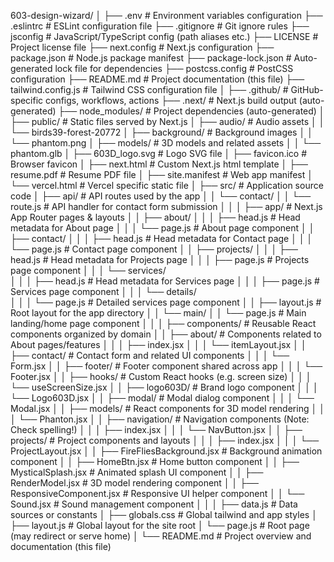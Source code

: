 603-design-wizard/
│
├── .env                         # Environment variables configuration
├── .eslintrc                    # ESLint configuration file
├── .gitignore                   # Git ignore rules
├── jsconfig                     # JavaScript/TypeScript config (path aliases etc.)
├── LICENSE                      # Project license file
├── next.config                  # Next.js configuration
├── package.json                 # Node.js package manifest
├── package-lock.json            # Auto-generated lock file for dependencies
├── postcss.config               # PostCSS configuration
├── README.md                    # Project documentation (this file)
├── tailwind.config.js           # Tailwind CSS configuration file
│
├── .github/                     # GitHub-specific configs, workflows, actions
├── .next/                      # Next.js build output (auto-generated)
├── node_modules/                # Project dependencies (auto-generated)
│
├── public/                     # Static files served by Next.js
│   ├── audio/                  # Audio assets
│   │   └── birds39-forest-20772
│   ├── background/             # Background images
│   │   └── phantom.png
│   ├── models/                 # 3D models and related assets
│   │   └── phantom.glb
│   ├── 603D_logo.svg           # Logo SVG file
│   ├── favicon.ico             # Browser favicon
│   ├── next.html               # Custom Next.js html template
│   ├── resume.pdf              # Resume PDF file
│   ├── site.manifest           # Web app manifest
│   └── vercel.html             # Vercel specific static file
│
├── src/                        # Application source code
│   ├── api/                   # API routes used by the app
│   │   └── contact/
│   │       └── route.js       # API handler for contact form submission
│   │
│   ├── app/                   # Next.js App Router pages & layouts
│   │   ├── about/
│   │   │   ├── head.js        # Head metadata for About page
│   │   │   └── page.js        # About page component
│   │   ├── contact/
│   │   │   ├── head.js        # Head metadata for Contact page
│   │   │   └── page.js        # Contact page component
│   │   ├── projects/
│   │   │   ├── head.js        # Head metadata for Projects page
│   │   │   ├── page.js        # Projects page component
│   │   │   └── services/      
│   │   │       ├── head.js    # Head metadata for Services page
│   │   │       ├── page.js    # Services page component
│   │   │       └── details/   
│   │   │           └── page.js # Detailed services page component
│   │   ├── layout.js          # Root layout for the app directory
│   │   └── main/
│   │       └── page.js        # Main landing/home page component
│   │
│   ├── components/            # Reusable React components organized by domain
│   │   ├── about/             # Components related to About pages/features
│   │   │   ├── index.jsx
│   │   │   └── itemLayout.jsx
│   │   ├── contact/           # Contact form and related UI components
│   │   │   └── Form.jsx
│   │   ├── footer/            # Footer component shared across app
│   │   │   └── Footer.jsx
│   │   ├── hooks/             # Custom React hooks (e.g. screen size)
│   │   │   └── useScreenSize.jsx
│   │   ├── logo603D/          # Brand logo component
│   │   │   └── Logo603D.jsx
│   │   ├── modal/             # Modal dialog component
│   │   │   └── Modal.jsx
│   │   ├── models/            # React components for 3D model rendering
│   │   │   └── Phanton.jsx
│   │   ├── navigation/       # Navigation components (Note: Check spelling!)
│   │   │   ├── index.jsx
│   │   │   └── NavButton.jsx
│   │   ├── projects/          # Project components and layouts
│   │   │   ├── index.jsx
│   │   │   └── ProjectLayout.jsx
│   │   ├── FireFliesBackground.jsx  # Background animation component
│   │   ├── HomeBtn.jsx               # Home button component
│   │   ├── MysticalSplash.jsx        # Animated splash UI component
│   │   ├── RenderModel.jsx           # 3D model rendering component
│   │   ├── ResponsiveComponent.jsx  # Responsive UI helper component
│   │   └── Sound.jsx                 # Sound management component
│   │
│   ├── data.js               # Data sources or constants
│   ├── globals.css           # Global tailwind and app styles
│   ├── layout.js             # Global layout for the site root
│   └── page.js               # Root page (may redirect or serve home)
│
└── README.md                 # Project overview and documentation (this file)